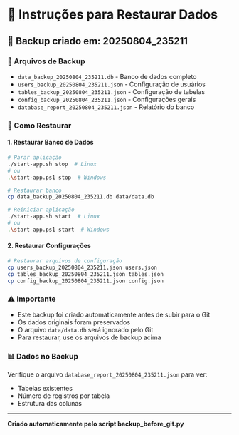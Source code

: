 # 🔄 Instruções para Restaurar Dados

## 📅 Backup criado em: 20250804_235211

### 📁 Arquivos de Backup
- `data_backup_20250804_235211.db` - Banco de dados completo
- `users_backup_20250804_235211.json` - Configuração de usuários
- `tables_backup_20250804_235211.json` - Configuração de tabelas
- `config_backup_20250804_235211.json` - Configurações gerais
- `database_report_20250804_235211.json` - Relatório do banco

### 🔄 Como Restaurar

#### 1. Restaurar Banco de Dados
```bash
# Parar aplicação
./start-app.sh stop  # Linux
# ou
.\start-app.ps1 stop  # Windows

# Restaurar banco
cp data_backup_20250804_235211.db data/data.db

# Reiniciar aplicação
./start-app.sh start  # Linux
# ou
.\start-app.ps1 start  # Windows
```

#### 2. Restaurar Configurações
```bash
# Restaurar arquivos de configuração
cp users_backup_20250804_235211.json users.json
cp tables_backup_20250804_235211.json tables.json
cp config_backup_20250804_235211.json config.json
```

### ⚠️ Importante
- Este backup foi criado automaticamente antes de subir para o Git
- Os dados originais foram preservados
- O arquivo `data/data.db` será ignorado pelo Git
- Para restaurar, use os arquivos de backup acima

### 📊 Dados no Backup
Verifique o arquivo `database_report_20250804_235211.json` para ver:
- Tabelas existentes
- Número de registros por tabela
- Estrutura das colunas

---
**Criado automaticamente pelo script backup_before_git.py**
